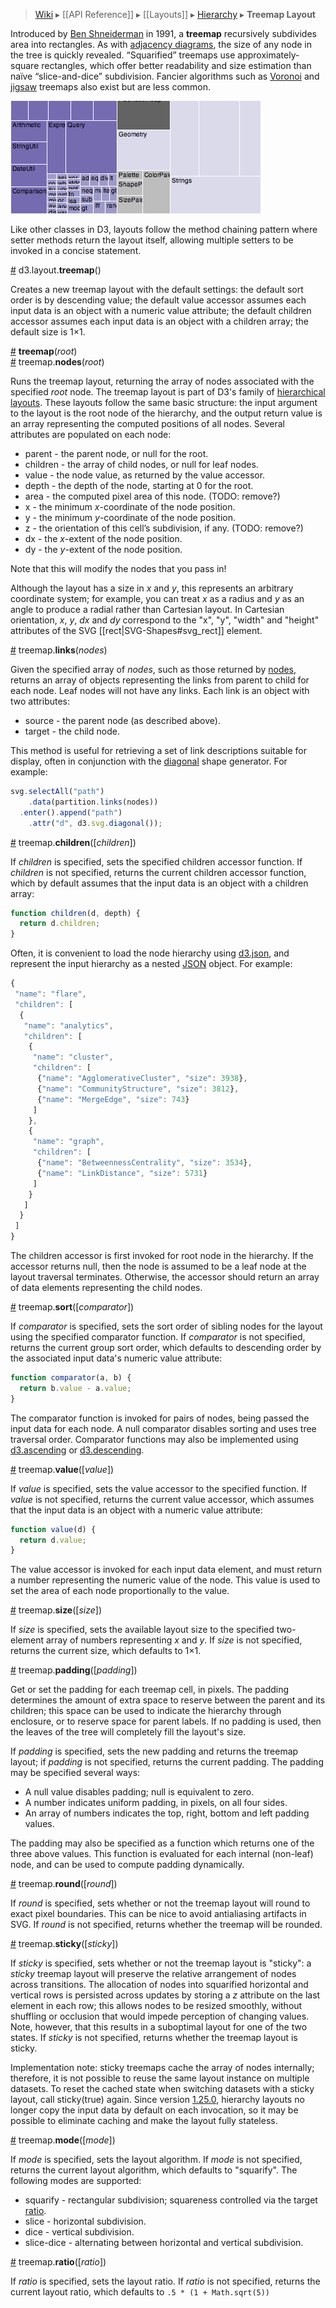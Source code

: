 > [Wiki](Home) ▸ [[API Reference]] ▸ [[Layouts]] ▸ [Hierarchy](Hierarchy-Layout) ▸ **Treemap Layout**

Introduced by [Ben Shneiderman](http://www.cs.umd.edu/hcil/treemap-history/) in 1991, a **treemap** recursively subdivides area into rectangles. As with [adjacency diagrams](Partition-Layout), the size of any node in the tree is quickly revealed. “Squarified” treemaps use approximately-square rectangles, which offer better readability and size estimation than naïve “slice-and-dice” subdivision. Fancier algorithms such as [Voronoi](http://portal.acm.org/citation.cfm?id=1056018.1056041) and [jigsaw](http://hint.fm/papers/158-wattenberg-final3.pdf) treemaps also exist but are less common.

[![treemap](treemap.png)](http://bl.ocks.org/mbostock/4063582)

Like other classes in D3, layouts follow the method chaining pattern where setter methods return the layout itself, allowing multiple setters to be invoked in a concise statement.

<a name="treemap" href="#treemap">#</a> d3.layout.<b>treemap</b>()

Creates a new treemap layout with the default settings: the default sort order is by descending value; the default value accessor assumes each input data is an object with a numeric value attribute; the default children accessor assumes each input data is an object with a children array; the default size is 1×1.

<a name="_treemap" href="#_treemap">#</a> <b>treemap</b>(<i>root</i>)
<br><a name="nodes" href="#nodes">#</a> treemap.<b>nodes</b>(<i>root</i>)

Runs the treemap layout, returning the array of nodes associated with the specified *root* node. The treemap layout is part of D3's family of [hierarchical layouts](Hierarchy-Layout). These layouts follow the same basic structure: the input argument to the layout is the root node of the hierarchy, and the output return value is an array representing the computed positions of all nodes. Several attributes are populated on each node:

* parent - the parent node, or null for the root.
* children - the array of child nodes, or null for leaf nodes.
* value - the node value, as returned by the value accessor.
* depth - the depth of the node, starting at 0 for the root.
* area - the computed pixel area of this node. (TODO: remove?)
* x - the minimum *x*-coordinate of the node position.
* y - the minimum *y*-coordinate of the node position.
* z - the orientation of this cell’s subdivision, if any. (TODO: remove?)
* dx - the *x*-extent of the node position.
* dy - the *y*-extent of the node position.


Note that this will modify the nodes that you pass in!

Although the layout has a size in *x* and *y*, this represents an arbitrary coordinate system; for example, you can treat *x* as a radius and *y* as an angle to produce a radial rather than Cartesian layout. In Cartesian orientation, *x*, *y*, *dx* and *dy* correspond to the "x", "y", "width" and "height" attributes of the SVG [[rect|SVG-Shapes#svg_rect]] element.

<a name="links" href="#links">#</a> treemap.<b>links</b>(<i>nodes</i>)

Given the specified array of *nodes*, such as those returned by [nodes](Treemap-Layout#nodes), returns an array of objects representing the links from parent to child for each node. Leaf nodes will not have any links. Each link is an object with two attributes:

* source - the parent node (as described above).
* target - the child node.

This method is useful for retrieving a set of link descriptions suitable for display, often in conjunction with the [diagonal](SVG-Shapes#diagonal) shape generator. For example:

```javascript
svg.selectAll("path")
    .data(partition.links(nodes))
  .enter().append("path")
    .attr("d", d3.svg.diagonal());
```

<a name="children" href="#children">#</a> treemap.<b>children</b>([<i>children</i>])

If *children* is specified, sets the specified children accessor function. If *children* is not specified, returns the current children accessor function, which by default assumes that the input data is an object with a children array:

```javascript
function children(d, depth) {
  return d.children;
}
```

Often, it is convenient to load the node hierarchy using [d3.json](Requests#d3_json), and represent the input hierarchy as a nested [JSON](http://json.org) object. For example:

```javascript
{
 "name": "flare",
 "children": [
  {
   "name": "analytics",
   "children": [
    {
     "name": "cluster",
     "children": [
      {"name": "AgglomerativeCluster", "size": 3938},
      {"name": "CommunityStructure", "size": 3812},
      {"name": "MergeEdge", "size": 743}
     ]
    },
    {
     "name": "graph",
     "children": [
      {"name": "BetweennessCentrality", "size": 3534},
      {"name": "LinkDistance", "size": 5731}
     ]
    }
   ]
  }
 ]
}
```

The children accessor is first invoked for root node in the hierarchy. If the accessor returns null, then the node is assumed to be a leaf node at the layout traversal terminates. Otherwise, the accessor should return an array of data elements representing the child nodes.

<a name="sort" href="#sort">#</a> treemap.<b>sort</b>([<i>comparator</i>])

If *comparator* is specified, sets the sort order of sibling nodes for the layout using the specified comparator function.  If *comparator* is not specified, returns the current group sort order, which defaults to descending order by the associated input data's numeric value attribute:

```javascript
function comparator(a, b) {
  return b.value - a.value;
}
```

The comparator function is invoked for pairs of nodes, being passed the input data for each node. A null comparator disables sorting and uses tree traversal order. Comparator functions may also be implemented using [d3.ascending](Arrays#d3_ascending) or [d3.descending](Arrays#d3_descending).

<a name="value" href="#value">#</a> treemap.<b>value</b>([<i>value</i>])

If *value* is specified, sets the value accessor to the specified function. If *value* is not specified, returns the current value accessor, which assumes that the input data is an object with a numeric value attribute:

```javascript
function value(d) {
  return d.value;
}
```

The value accessor is invoked for each input data element, and must return a number representing the numeric value of the node. This value is used to set the area of each node proportionally to the value.

<a name="size" href="#size">#</a> treemap.<b>size</b>([<i>size</i>])

If *size* is specified, sets the available layout size to the specified two-element array of numbers representing *x* and *y*. If *size* is not specified, returns the current size, which defaults to 1×1.

<a name="padding" href="#padding">#</a> treemap.<b>padding</b>([<i>padding</i>])

Get or set the padding for each treemap cell, in pixels. The padding determines the amount of extra space to reserve between the parent and its children; this space can be used to indicate the hierarchy through enclosure, or to reserve space for parent labels. If no padding is used, then the leaves of the tree will completely fill the layout's size.

If *padding* is specified, sets the new padding and returns the treemap layout; if *padding* is not specified, returns the current padding. The padding may be specified several ways:

* A null value disables padding; null is equivalent to zero.
* A number indicates uniform padding, in pixels, on all four sides.
* An array of numbers indicates the top, right, bottom and left padding values.

The padding may also be specified as a function which returns one of the three above values. This function is evaluated for each internal (non-leaf) node, and can be used to compute padding dynamically.

<a name="round" href="#round">#</a> treemap.<b>round</b>([<i>round</i>])

If *round* is specified, sets whether or not the treemap layout will round to exact pixel boundaries. This can be nice to avoid antialiasing artifacts in SVG. If *round* is not specified, returns whether the treemap will be rounded.

<a name="sticky" href="#sticky">#</a> treemap.<b>sticky</b>([<i>sticky</i>])

If *sticky* is specified, sets whether or not the treemap layout is "sticky": a *sticky* treemap layout will preserve the relative arrangement of nodes across transitions. The allocation of nodes into squarified horizontal and vertical rows is persisted across updates by storing a *z* attribute on the last element in each row; this allows nodes to be resized smoothly, without shuffling or occlusion that would impede perception of changing values. Note, however, that this results in a suboptimal layout for one of the two states. If *sticky* is not specified, returns whether the treemap layout is sticky.

Implementation note: sticky treemaps cache the array of nodes internally; therefore, it is not possible to reuse the same layout instance on multiple datasets. To reset the cached state when switching datasets with a sticky layout, call sticky(true) again. Since version [1.25.0](https://github.com/mbostock/d3/tree/v1.25.0), hierarchy layouts no longer copy the input data by default on each invocation, so it may be possible to eliminate caching and make the layout fully stateless.

<a name="mode" href="#mode">#</a> treemap.<b>mode</b>([<i>mode</i>])

If *mode* is specified, sets the layout algorithm. If *mode* is not specified, returns the current layout algorithm, which defaults to "squarify". The following modes are supported:

* squarify - rectangular subdivision; squareness controlled via the target [ratio](#ratio).
* slice - horizontal subdivision.
* dice - vertical subdivision.
* slice-dice - alternating between horizontal and vertical subdivision.

<a name="ratio" href="#ratio">#</a> treemap.<b>ratio</b>([<i>ratio</i>])

If *ratio* is specified, sets the layout ratio. If *ratio* is not specified, returns the current layout ratio, which defaults to `.5 * (1 + Math.sqrt(5))`